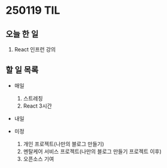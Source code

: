 # 250119 TIL

## 오늘 한 일

1. React 인프런 강의

## 할 일 목록

- 매일

  1. 스트레칭
  2. React 3시간

- 내일

- 미정
  1. 개인 프로젝트(나만의 블로그 만들기)
  2. 멘탈케어 서비스 프로젝트(나만의 블로그 만들기 프로젝트 이후)
  3. 오픈소스 기여
